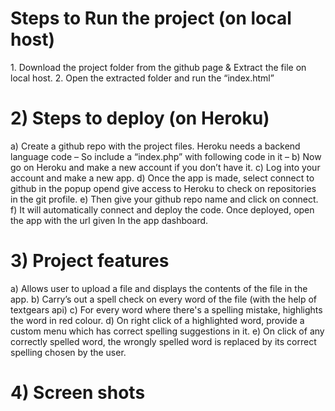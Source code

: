 <h1>Steps to Run the project (on local host)</h1>
    1. Download the project folder from the github page & Extract the file on local host.
    2. Open the extracted folder and run the “index.html”
    
<h1>2)	Steps to deploy (on Heroku)</h1>
    a)	Create a github repo with the project files. Heroku needs a backend language code – So include a “index.php” with following code in it – 
                                        <?php header( 'Location: /index.html' ) ;  ?>
    b)	Now go on Heroku and make a new account if you don’t have it.
    c)	Log into your account and make a new app. 
    d)	Once the app is made, select connect to github in the popup opend give access to Heroku to check on repositories in the git profile.
    e)	Then give your github repo name and click on connect.
    f)	It will automatically connect and deploy the code. Once deployed, open the app with the url given In the app dashboard.
    
<h1>3)	Project features</h1>
    a)	Allows user to upload a file and displays the contents of the file in the app.
    b)	Carry’s out a spell check on every word of the file (with the help of textgears api)
    c)	For every word where there's a spelling mistake, highlights the word in red colour.
    d)	On right click of a highlighted word, provide a custom menu which has correct spelling suggestions in it. 
    e)	On click of any correctly spelled word, the wrongly spelled word is replaced by its correct spelling chosen by the user.
    
<h1>4)	Screen shots</h1>
